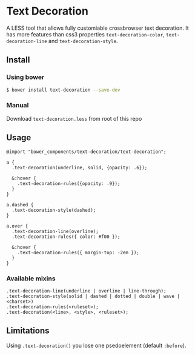 # Text Decoration
A LESS tool that allows fully customiable crossbrowser text decoration. It has more features than css3 properties `text-decoration-color`, `text-decoration-line` and `text-decoration-style`.

## Install
### Using bower
```bash
$ bower install text-decoration --save-dev
```

### Manual
Download `text-decoration.less` from root of this repo

## Usage
```less
@import "bower_components/text-decoration/text-decoration";

a {
  .text-decoration(underline, solid, {opacity: .6});

  &:hover {
    .text-decoration-rules({opacity: .9});
  }
}

a.dashed {
  .text-decoration-style(dashed);
}

a.over {
  .text-decoration-line(overline);
  .text-decoration-rules({ color: #f00 });

  &:hover {
    .text-decoration-rules({ margin-top: -2em });
  }
}
```

### Available mixins
```less
.text-decoration-line(underline | overline | line-through);
.text-decoration-style(solid | dashed | dotted | double | wave | <charset>)
.text-decoration-rules(<ruleset>);
.text-decoration(<line>, <style>, <ruleset>);
```

## Limitations
Using `.text-decoration()` you lose one psedoelement (default `:before`).